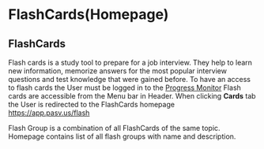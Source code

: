 # FlashCards(Homepage)

## FlashCards
Flash cards is a study tool to prepare for a job interview. 
They help to learn new information, memorize answers for the most popular interview questions and test knowledge that were gained before. 
To have an access to flash cards the User must be logged in to the [Progress Monitor](https://app.pasv.us)
Flash cards are accessible from the Menu bar in Header. When clicking **Cards** tab the User is redirected to the  FlashCards homepage
https://app.pasv.us/flash

Flash Group is a combination of all FlashCards of the same topic.
Homepage contains list of all flash groups with name and description.
